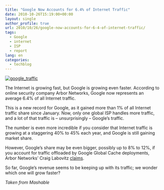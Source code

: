 ```yaml
---
title: "Google Now Accounts for 6.4% of Internet Traffic"
date: 2010-10-26T15:19:00+00:00
layout: single
author_profile: true
url: 2010/10/26/google-now-accounts-for-6-4-of-internet-traffic/
tags:
  - Google
  - internet
  - ISP
  - report
lang: en
categories: 
  - techblog
---
```

[![google_traffic](http://lh4.ggpht.com/_vaUVXcmC3OI/TMbqhFD16fI/AAAAAAAAC64/baOVoH9aoz8/google_traffic_thumb.jpg?imgmax=800 "google_traffic")](http://lh4.ggpht.com/_vaUVXcmC3OI/TMbqfqvLTlI/AAAAAAAAC60/Q4rFoddj5OI/s1600-h/google_traffic%5B2%5D.jpg)

The Internet is growing fast, but Google is growing even faster. According to online security company Arbor Networks, Google now represents an average 6.4% of all Internet traffic.

This is a new record for Google, as it gained more than 1% of all Internet traffic share since January. Now, only one global ISP handles more traffic, and a lot of that traffic is – unsurprisingly – Google’s traffic.

The number is even more incredible if you consider that Internet traffic is growing at a staggering 40% to 45% each year, and Google is still gaining market share.

However, Google’s share may be even bigger, possibly up to 8% to 12%, if you account for traffic offloaded by Google Global Cache deployments, Arbor Networks’ Craig Labovitz [claims](http://asert.arbornetworks.com/2010/10/google-breaks-traffic-record/).

So far, Google’s revenue seems to be keeping up with its traffic; we wonder which one will grow faster?

_Taken from Mashable_